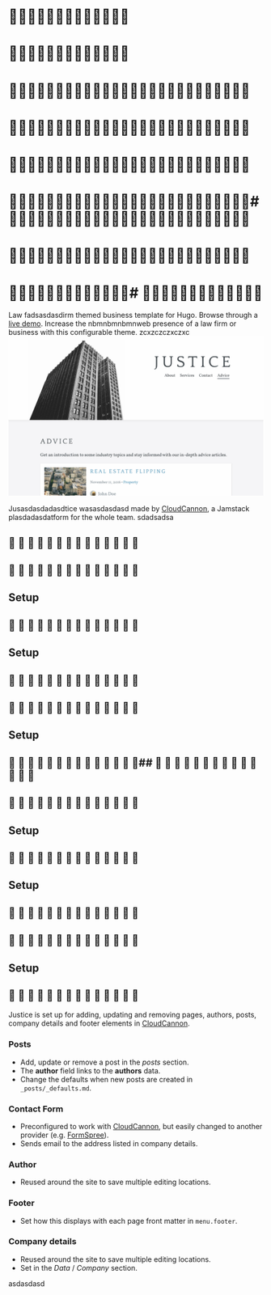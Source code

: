 # 🦀🦀🦀🦀🦀🦀🦀🦀🦀🦀🦀🦀🦀
# 🦀🦀🦀🦀🦀🦀🦀🦀🦀🦀🦀🦀🦀
# 🦀🦀🦀🦀🦀🦀🦀🦀🦀🦀🦀🦀🦀🦀🦀🦀🦀🦀🦀🦀🦀🦀🦀🦀🦀🦀
# 🦀🦀🦀🦀🦀🦀🦀🦀🦀🦀🦀🦀🦀🦀🦀🦀🦀🦀🦀🦀🦀🦀🦀🦀🦀🦀
# 🦀🦀🦀🦀🦀🦀🦀🦀🦀🦀🦀🦀🦀🦀🦀🦀🦀🦀🦀🦀🦀🦀🦀🦀🦀🦀
# 🦀🦀🦀🦀🦀🦀🦀🦀🦀🦀🦀🦀🦀🦀🦀🦀🦀🦀🦀🦀🦀🦀🦀🦀🦀🦀# 🦀🦀🦀🦀🦀🦀🦀🦀🦀🦀🦀🦀🦀🦀🦀🦀🦀🦀🦀🦀🦀🦀🦀🦀🦀🦀
# 🦀🦀🦀🦀🦀🦀🦀🦀🦀🦀🦀🦀🦀🦀🦀🦀🦀🦀🦀🦀🦀🦀🦀🦀🦀🦀

# 🦀🦀🦀🦀🦀🦀🦀🦀🦀🦀🦀🦀🦀# 🦀🦀🦀🦀🦀🦀🦀🦀🦀🦀🦀🦀🦀

Law fadsasdasdirm themed business template for Hugo. Browse through a [live demo](https://loved-wood.cloudvent.net/).
Increase the nbmnbmnbmnweb presence of a law firm or business with this configurable theme.
zcxzczczxczxc
![Justice template screenshot](images/_screenshot.png)

Jusasdasdadasdtice wasasdasdasd made by [CloudCannon](https://cloudcannon.com/), a Jamstack plasdadasdatform for the whole team.
sdadsadsa
## 🐢 🐢 🐢 🐢 🐢 🐢 🐢 🐢 🐢 🐢 🐢 🐢 🐢 🐢
## 🐢 🐢 🐢 🐢 🐢 🐢 🐢 🐢 🐢 🐢 🐢 🐢 🐢 🐢
## Setup
## 🐢 🐢 🐢 🐢 🐢 🐢 🐢 🐢 🐢 🐢 🐢 🐢 🐢 🐢
## Setup
## 🐢 🐢 🐢 🐢 🐢 🐢 🐢 🐢 🐢 🐢 🐢 🐢 🐢 🐢
## 🐢 🐢 🐢 🐢 🐢 🐢 🐢 🐢 🐢 🐢 🐢 🐢 🐢 🐢
## Setup
## 🐢 🐢 🐢 🐢 🐢 🐢 🐢 🐢 🐢 🐢 🐢 🐢 🐢 🐢## 🐢 🐢 🐢 🐢 🐢 🐢 🐢 🐢 🐢 🐢 🐢 🐢 🐢 🐢
## 🐢 🐢 🐢 🐢 🐢 🐢 🐢 🐢 🐢 🐢 🐢 🐢 🐢 🐢
## Setup
## 🐢 🐢 🐢 🐢 🐢 🐢 🐢 🐢 🐢 🐢 🐢 🐢 🐢 🐢
## Setup
## 🐢 🐢 🐢 🐢 🐢 🐢 🐢 🐢 🐢 🐢 🐢 🐢 🐢 🐢
## 🐢 🐢 🐢 🐢 🐢 🐢 🐢 🐢 🐢 🐢 🐢 🐢 🐢 🐢
## Setup
## 🐢 🐢 🐢 🐢 🐢 🐢 🐢 🐢 🐢 🐢 🐢 🐢 🐢 🐢

Justice is set up for adding, updating and removing pages, authors, posts, company details and footer elements in [CloudCannon](https://app.cloudcannon.com/).

### Posts

* Add, update or remove a post in the *posts* section.
* The **author** field links to the **authors** data.
* Change the defaults when new posts are created in `_posts/_defaults.md`.

### Contact Form

* Preconfigured to work with [CloudCannon](https://app.cloudcannon.com/), but easily changed to another provider (e.g. [FormSpree](https://formspree.io/)).
* Sends email to the address listed in company details.

### Author

* Reused around the site to save multiple editing locations.

### Footer

* Set how this displays with each page front matter in `menu.footer`.

### Company details

* Reused around the site to save multiple editing locations.
* Set in the *Data* / *Company* section.

asdasdasd
